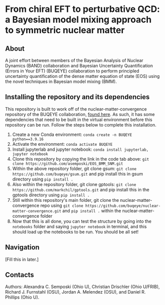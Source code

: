 # From chiral EFT to perturbative QCD: a Bayesian model mixing approach to symmetric nuclear matter

## About 

A joint effort between members of the Bayesian Analysis of Nuclear Dynamics (BAND) collaboration and Bayesian Uncertainty Quantification (Errors in Your EFT) 
(BUQEYE) collaboration to perform principled uncertainty quantification of the dense matter equation of state (EOS) using the novel techniques 
in Bayesian model mixing (BMM). 

## Installing the repository and its dependencies

This repository is built to work off of the nuclear-matter-convergence repository of the BUQEYE collaboration, [found here](https://github.com/buqeye/nuclear-matter-convergence). As such, it has some dependencies that need to be built in the virtual environment before this repository can be run. Follow the steps below to complete this installation.

1. Create a new Conda environment: `conda create -n BUQEYE python==3.9.16`
2. Activate the environment: `conda activate BUQEYE`
3. Install jupyterlab and jupyter notebook: `conda install jupyterlab, jupyter notebook`
4. Clone this repository by copying the link in the code tab above: `git clone https://github.com/asemposki/EOS_BMM_SNM.git`
5. Within the above repository folder, git clone gsum: `git clone https://github.com/buqeye/gsum.git` and pip install this in gsum directory using `pip install .`
6. Also within the repository folder, git clone gptools: `git clone https://github.com/markchil/gptools.git` and pip install this in the gptools directory using `pip install .`
7. Still within this repository's main folder, git clone the nuclear-matter-convergence repo using `git clone https://github.com/buqeye/nuclear-matter-convergence.git` and `pip install .` within the nuclear-matter-convergence folder
8. Now that this is all done, you can test the structure by going into the `notebooks` folder and saying `jupyter notebook` in terminal, and this should load up the notebooks to be run. You should be all set!

## Navigation
[Fill this in later.]

## Contacts

Authors: Alexandra C. Semposki (Ohio U), Christian Drischler (Ohio U/FRIB), Richard J. Furnstahl (OSU), Jordan A. Melendez (OSU), and Daniel R. Phillips (Ohio U).
